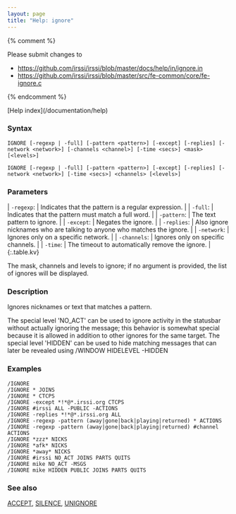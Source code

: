 ```yaml
---
layout: page
title: "Help: ignore"
---
```


{% comment %}

Please submit changes to
- https://github.com/irssi/irssi/blob/master/docs/help/in/ignore.in
- https://github.com/irssi/irssi/blob/master/src/fe-common/core/fe-ignore.c


{% endcomment %}
<nav markdown="1">
[Help index](/documentation/help)
</nav>

### Syntax ###

<div class="highlight irssisyntax"><pre style="\-\-cmdlen:6ch"><code><span class="synB">IGNORE</span> <span class="syn10">[<span class="syn">-regexp</span> | <span class="syn">-full</span>]</span> <span class="syn10">[<span class="syn">-pattern</span> <span class="syn09">&lt;pattern></span>]</span> <span class="syn10">[<span class="syn">-except</span>]</span> <span class="syn10">[<span class="syn">-replies</span>]</span> <span class="syn10">[<span class="syn">-network</span> <span class="syn09">&lt;network></span>]</span> <span class="syn10">[<span class="syn">-channels</span> <span class="syn09">&lt;channel></span>]</span> <span class="syn10">[<span class="syn">-time</span> <span class="syn09">&lt;secs></span>]</span> <span class="synB05">&lt;mask></span> <span class="syn10">[<span class="syn09">&lt;levels></span>]</span></code></pre></div>


<div class="highlight irssisyntax"><pre style="\-\-cmdlen:6ch"><code><span class="synB">IGNORE</span> <span class="syn10">[<span class="syn">-regexp</span> | <span class="syn">-full</span>]</span> <span class="syn10">[<span class="syn">-pattern</span> <span class="syn09">&lt;pattern></span>]</span> <span class="syn10">[<span class="syn">-except</span>]</span> <span class="syn10">[<span class="syn">-replies</span>]</span> <span class="syn10">[<span class="syn">-network</span> <span class="syn09">&lt;network></span>]</span> <span class="syn10">[<span class="syn">-time</span> <span class="syn09">&lt;secs></span>]</span> <span class="synB05">&lt;channels></span> <span class="syn10">[<span class="syn09">&lt;levels></span>]</span></code></pre></div>



### Parameters ###


| `-regexp`: |       Indicates that the pattern is a regular expression. |
| `-full`: |         Indicates that the pattern must match a full word. |
| `-pattern`: |      The text pattern to ignore. |
| `-except`: |       Negates the ignore. |
| `-replies`: |      Also ignore nicknames who are talking to anyone who matches the ignore. |
| `-network`: |      Ignores only on a specific network. |
| `-channels`: |     Ignores only on specific channels. |
| `-time`: |         The timeout to automatically remove the ignore. |
{:.table.kv}

The mask, channels and levels to ignore; if no argument is provided, the
list of ignores will be displayed.

### Description ###

Ignores nicknames or text that matches a pattern.

The special level 'NO_ACT' can be used to ignore activity in the statusbar
without actually ignoring the message; this behavior is somewhat special
because it is allowed in addition to other ignores for the same target.
The special level 'HIDDEN' can be used to hide matching messages that can
later be revealed using /WINDOW HIDELEVEL -HIDDEN

### Examples ###

    /IGNORE
    /IGNORE * JOINS
    /IGNORE * CTCPS
    /IGNORE -except *!*@*.irssi.org CTCPS
    /IGNORE #irssi ALL -PUBLIC -ACTIONS
    /IGNORE -replies *!*@*.irssi.org ALL
    /IGNORE -regexp -pattern (away|gone|back|playing|returned) * ACTIONS
    /IGNORE -regexp -pattern (away|gone|back|playing|returned) #channel ACTIONS
    /IGNORE *zzz* NICKS
    /IGNORE *afk* NICKS
    /IGNORE *away* NICKS
    /IGNORE #irssi NO_ACT JOINS PARTS QUITS
    /IGNORE mike NO_ACT -MSGS
    /IGNORE mike HIDDEN PUBLIC JOINS PARTS QUITS

### See also ###
[ACCEPT](/documentation/help/accept), [SILENCE](/documentation/help/silence), [UNIGNORE](/documentation/help/unignore)


